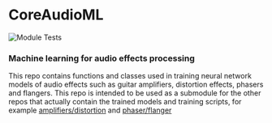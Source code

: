 # CoreAudioML

![Module Tests](https://github.com/Alec-Wright/CoreAudioML/workflows/Python%20Package%20using%20Conda/badge.svg?branch=main)

### Machine learning for audio effects processing

This repo contains functions and classes used in training neural network models of audio effects such as guitar amplifiers, distortion effects, phasers and flangers. This repo is intended to be used as a submodule for the other repos that actually contain the trained models and training scripts, for example [amplifiers/distortion](https://github.com/Alec-Wright/NeuralGuitarAmpModelling) and [phaser/flanger](https://github.com/Alec-Wright/NeuralTimeVaryFX)
